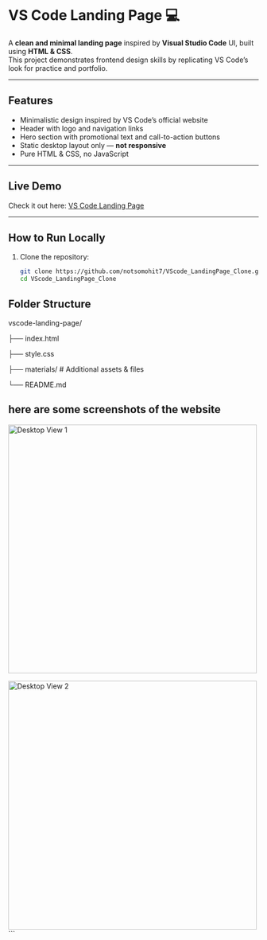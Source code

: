 # VS Code Landing Page 💻

A **clean and minimal landing page** inspired by **Visual Studio Code** UI, built using **HTML & CSS**.  
This project demonstrates frontend design skills by replicating VS Code’s look for practice and portfolio.

---

## Features
- Minimalistic design inspired by VS Code’s official website  
- Header with logo and navigation links  
- Hero section with promotional text and call-to-action buttons  
- Static desktop layout only — **not responsive**  
- Pure HTML & CSS, no JavaScript  

---

## Live Demo
Check it out here: [VS Code Landing Page](https://notsomohit7.github.io/VScode_LandingPage_Clone/)

---

## How to Run Locally
1. Clone the repository:  
   ```bash
   git clone https://github.com/notsomohit7/VScode_LandingPage_Clone.git
   cd VScode_LandingPage_Clone
## Folder Structure  
vscode-landing-page/

├── index.html

├── style.css

├── materials/         # Additional assets & files

└── README.md

## here are some screenshots of the website
<div style="display: flex; flex-direction: column; gap: 15px; overflow-x: auto;"> <img src="glimpses/2.png" width="500" alt="Desktop View 1"/> <img src="glimpses/1.png" width="500" alt="Desktop View 2"/> </div> ```
